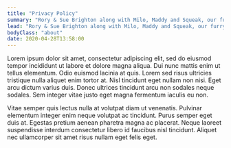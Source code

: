 ```yaml
---
title: "Privacy Policy"
summary: "Rory & Sue Brighton along with Milo, Maddy and Squeak, our furry friends, and Apple & Blossom, the sweet cats, welcome you to the Boston T Party."
lead: "Rory & Sue Brighton along with Milo, Maddy and Squeak, our furry friends, and Apple & Blossom, the sweet cats, welcome you to the Boston T Party!"
bodyClass: "about"
date: 2020-04-28T13:58:00
---
```


Lorem ipsum dolor sit amet, consectetur adipiscing elit, sed do eiusmod tempor incididunt ut labore et dolore magna aliqua. Dui nunc mattis enim ut tellus elementum. Odio euismod lacinia at quis. Lorem sed risus ultricies tristique nulla aliquet enim tortor at. Nisl tincidunt eget nullam non nisi. Eget arcu dictum varius duis. Donec ultrices tincidunt arcu non sodales neque sodales. Sem integer vitae justo eget magna fermentum iaculis eu non.

Vitae semper quis lectus nulla at volutpat diam ut venenatis. Pulvinar elementum integer enim neque volutpat ac tincidunt. Purus semper eget duis at. Egestas pretium aenean pharetra magna ac placerat. Neque laoreet suspendisse interdum consectetur libero id faucibus nisl tincidunt. Aliquet nec ullamcorper sit amet risus nullam eget felis eget.
